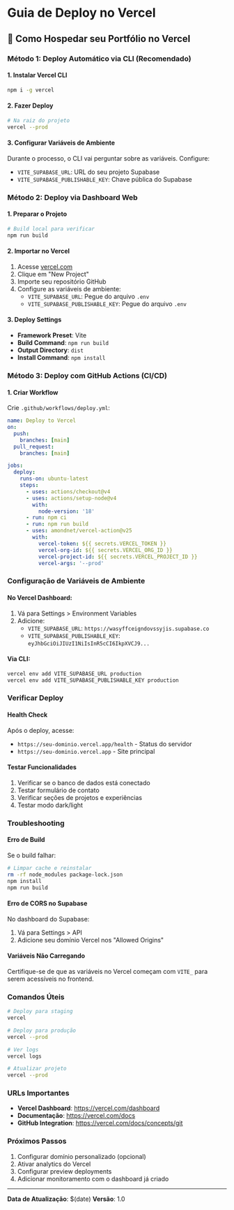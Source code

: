 # Guia de Deploy no Vercel

## 🚀 Como Hospedar seu Portfólio no Vercel

### Método 1: Deploy Automático via CLI (Recomendado)

#### 1. Instalar Vercel CLI
```bash
npm i -g vercel
```

#### 2. Fazer Deploy
```bash
# Na raiz do projeto
vercel --prod
```

#### 3. Configurar Variáveis de Ambiente
Durante o processo, o CLI vai perguntar sobre as variáveis. Configure:
- `VITE_SUPABASE_URL`: URL do seu projeto Supabase
- `VITE_SUPABASE_PUBLISHABLE_KEY`: Chave pública do Supabase

### Método 2: Deploy via Dashboard Web

#### 1. Preparar o Projeto
```bash
# Build local para verificar
npm run build
```

#### 2. Importar no Vercel
1. Acesse [vercel.com](https://vercel.com)
2. Clique em "New Project"
3. Importe seu repositório GitHub
4. Configure as variáveis de ambiente:
   - `VITE_SUPABASE_URL`: Pegue do arquivo `.env`
   - `VITE_SUPABASE_PUBLISHABLE_KEY`: Pegue do arquivo `.env`

#### 3. Deploy Settings
- **Framework Preset**: Vite
- **Build Command**: `npm run build`
- **Output Directory**: `dist`
- **Install Command**: `npm install`

### Método 3: Deploy com GitHub Actions (CI/CD)

#### 1. Criar Workflow
Crie `.github/workflows/deploy.yml`:

```yaml
name: Deploy to Vercel
on:
  push:
    branches: [main]
  pull_request:
    branches: [main]

jobs:
  deploy:
    runs-on: ubuntu-latest
    steps:
      - uses: actions/checkout@v4
      - uses: actions/setup-node@v4
        with:
          node-version: '18'
      - run: npm ci
      - run: npm run build
      - uses: amondnet/vercel-action@v25
        with:
          vercel-token: ${{ secrets.VERCEL_TOKEN }}
          vercel-org-id: ${{ secrets.VERCEL_ORG_ID }}
          vercel-project-id: ${{ secrets.VERCEL_PROJECT_ID }}
          vercel-args: '--prod'
```

### Configuração de Variáveis de Ambiente

#### No Vercel Dashboard:
1. Vá para Settings > Environment Variables
2. Adicione:
   - `VITE_SUPABASE_URL`: `https://wasyffceigndovssyjis.supabase.co`
   - `VITE_SUPABASE_PUBLISHABLE_KEY`: `eyJhbGciOiJIUzI1NiIsInR5cCI6IkpXVCJ9...`

#### Via CLI:
```bash
vercel env add VITE_SUPABASE_URL production
vercel env add VITE_SUPABASE_PUBLISHABLE_KEY production
```

### Verificar Deploy

#### Health Check
Após o deploy, acesse:
- `https://seu-dominio.vercel.app/health` - Status do servidor
- `https://seu-dominio.vercel.app` - Site principal

#### Testar Funcionalidades
1. Verificar se o banco de dados está conectado
2. Testar formulário de contato
3. Verificar seções de projetos e experiências
4. Testar modo dark/light

### Troubleshooting

#### Erro de Build
Se o build falhar:
```bash
# Limpar cache e reinstalar
rm -rf node_modules package-lock.json
npm install
npm run build
```

#### Erro de CORS no Supabase
No dashboard do Supabase:
1. Vá para Settings > API
2. Adicione seu domínio Vercel nos "Allowed Origins"

#### Variáveis Não Carregando
Certifique-se de que as variáveis no Vercel começam com `VITE_` para serem acessíveis no frontend.

### Comandos Úteis

```bash
# Deploy para staging
vercel

# Deploy para produção
vercel --prod

# Ver logs
vercel logs

# Atualizar projeto
vercel --prod
```

### URLs Importantes
- **Vercel Dashboard**: https://vercel.com/dashboard
- **Documentação**: https://vercel.com/docs
- **GitHub Integration**: https://vercel.com/docs/concepts/git

### Próximos Passos
1. Configurar domínio personalizado (opcional)
2. Ativar analytics do Vercel
3. Configurar preview deployments
4. Adicionar monitoramento com o dashboard já criado

---
**Data de Atualização**: $(date)
**Versão**: 1.0